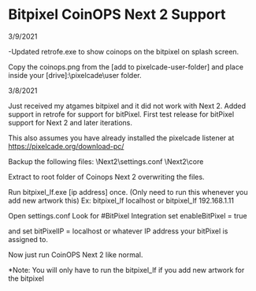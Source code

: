# Bitpixel CoinOPS Next 2 Support

3/9/2021

-Updated retrofe.exe to show coinops on the bitpixel on splash screen.

Copy the coinops.png from the [add to pixelcade-user-folder] and place inside your [drive]:\pixelcade\user folder.



3/8/2021

Just received my atgames bitpixel and it did not work with Next 2. Added support in retrofe for support for bitPixel.
First test release for bitPixel support for Next 2 and later iterations.

This also assumes you have already installed the pixelcade listener at https://pixelcade.org/download-pc/

Backup the following files:
\Next2\settings.conf
\Next2\core

Extract to root folder of Coinops Next 2 overwriting the files.

Run bitpixel_lf.exe [ip address] once. (Only need to run this whenever you add new artwork this)
Ex: 
bitpixel_lf localhost
or
bitpixel_lf 192.168.1.11


Open settings.conf
Look for #BitPixel Integration
set 
enableBitPixel = true

and set
bitPixelIP = localhost or whatever IP address your bitPixel is assigned to.

Now just run CoinOPS Next 2 like normal.

*Note: You will only have to run the bitpixel_lf if you add new artwork for the bitpixel

